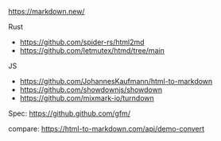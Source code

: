 https://markdown.new/

Rust
- https://github.com/spider-rs/html2md
- https://github.com/letmutex/htmd/tree/main

JS
- https://github.com/JohannesKaufmann/html-to-markdown
- https://github.com/showdownjs/showdown
- https://github.com/mixmark-io/turndown

Spec: https://github.github.com/gfm/

compare: https://html-to-markdown.com/api/demo-convert
